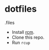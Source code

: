 dotfiles
========

.files

* Install [rcm](https://github.com/thoughtbot/rcm).
* Clone this repo.
* Run `rcup`
